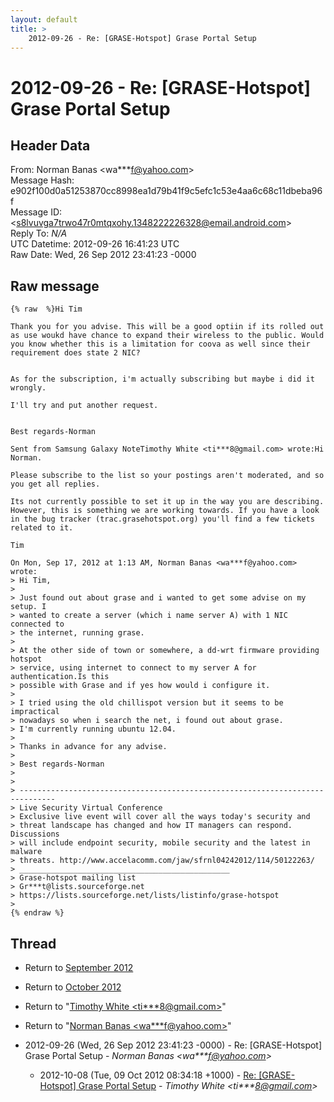 ```yaml
---
layout: default
title: >
    2012-09-26 - Re: [GRASE-Hotspot] Grase Portal Setup
---
```


# 2012-09-26 - Re: [GRASE-Hotspot] Grase Portal Setup

## Header Data

From: Norman Banas \<wa***f@yahoo.com\><br>
Message Hash: e902f100d0a51253870cc8998ea1d79b41f9c5efc1c53e4aa6c68c11dbeba96f<br>
Message ID: \<s8lvuvga7trwo47r0mtqxohy.1348222226328@email.android.com\><br>
Reply To: _N/A_<br>
UTC Datetime: 2012-09-26 16:41:23 UTC<br>
Raw Date: Wed, 26 Sep 2012 23:41:23 -0000<br>

## Raw message

```
{% raw  %}Hi Tim

Thank you for you advise. This will be a good optiin if its rolled out as use woukd have chance to expand their wireless to the public. Would you know whether this is a limitation for coova as well since their requirement does state 2 NIC?


As for the subscription, i'm actually subscribing but maybe i did it wrongly.

I'll try and put another request.


Best regards-Norman

Sent from Samsung Galaxy NoteTimothy White <ti***8@gmail.com> wrote:Hi Norman.

Please subscribe to the list so your postings aren't moderated, and so
you get all replies.

Its not currently possible to set it up in the way you are describing.
However, this is something we are working towards. If you have a look
in the bug tracker (trac.grasehotspot.org) you'll find a few tickets
related to it.

Tim

On Mon, Sep 17, 2012 at 1:13 AM, Norman Banas <wa***f@yahoo.com> wrote:
> Hi Tim,
>
> Just found out about grase and i wanted to get some advise on my setup. I
> wanted to create a server (which i name server A) with 1 NIC connected to
> the internet, running grase.
>
> At the other side of town or somewhere, a dd-wrt firmware providing hotspot
> service, using internet to connect to my server A for authentication.Is this
> possible with Grase and if yes how would i configure it.
>
> I tried using the old chillispot version but it seems to be impractical
> nowadays so when i search the net, i found out about grase.
> I'm currently running ubuntu 12.04.
>
> Thanks in advance for any advise.
>
> Best regards-Norman
>
>
> ------------------------------------------------------------------------------
> Live Security Virtual Conference
> Exclusive live event will cover all the ways today's security and
> threat landscape has changed and how IT managers can respond. Discussions
> will include endpoint security, mobile security and the latest in malware
> threats. http://www.accelacomm.com/jaw/sfrnl04242012/114/50122263/
> _______________________________________________
> Grase-hotspot mailing list
> Gr***t@lists.sourceforge.net
> https://lists.sourceforge.net/lists/listinfo/grase-hotspot
>
{% endraw %}
```

## Thread

+ Return to [September 2012](/archive/2012/09)
+ Return to [October 2012](/archive/2012/10)

+ Return to "[Timothy White <ti***8<span>@</span>gmail.com>](/authors/ti___8_at_gmail_com)"
+ Return to "[Norman Banas <wa***f<span>@</span>yahoo.com>](/authors/wa___f_at_yahoo_com)"

+ 2012-09-26 (Wed, 26 Sep 2012 23:41:23 -0000) - Re: [GRASE-Hotspot] Grase Portal Setup - _Norman Banas \<wa***f@yahoo.com\>_
  + 2012-10-08 (Tue, 09 Oct 2012 08:34:18 +1000) - [Re: [GRASE-Hotspot] Grase Portal Setup](/archive/2012/10/3f74ac508752c3680fce1f3e1e37e15ca8058ed0b2675cda29fa293144b8afbd) - _Timothy White \<ti***8@gmail.com\>_

